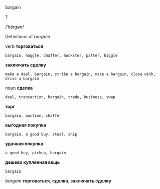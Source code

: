 bargain

?

/ˈbärɡən/

Definitions of _bargain_

verb
**торговаться**

    bargain, haggle, chaffer, huckster, palter, higgle
**заключать сделку**

    make a deal, bargain, strike a bargain, make a bargain, close with, drive a bargain

noun
**сделка**

    deal, transaction, bargain, trade, business, swap
**торг**

    bargain, auction, chaffer
**выгодная покупка**

    bargain, a good buy, steal, snip
**удачная покупка**

    a good buy, pickup, bargain
**дешево купленная вещь**

    bargain

_bargain_
**торговаться**, **сделка**, **заключать сделку**